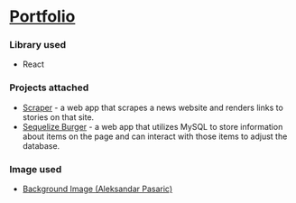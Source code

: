 # [Portfolio](https://jjge732.github.io/Portfolio/)

### Library used

- React

### Projects attached

- [Scraper](https://pride-news-scraper.herokuapp.com/) - a web app that scrapes a news website and renders links to stories on that site.
- [Sequelize Burger](https://sequelized-burger-jjge.herokuapp.com/) - a web app that utilizes MySQL to store information about items on the page and can interact with those items to adjust the database.
### Image used

- [Background Image (Aleksandar Pasaric)](https://www.pexels.com/@apasaric)

